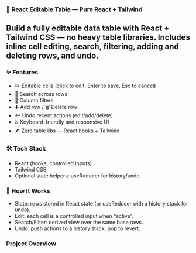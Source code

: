 ### 🧩 React Editable Table — Pure React + Tailwind
## Build a fully editable data table with React + Tailwind CSS — no heavy table libraries. Includes inline cell editing, search, filtering, adding and deleting rows, and undo.

### ✨ Features
- ✏️ Editable cells (click to edit, Enter to save, Esc to cancel)
- 🔎 Search across rows
- 🧰 Column filters
- ➕ Add row / 🗑️ Delete row
- ↩️ Undo recent actions (edit/add/delete)
- ♿ Keyboard-friendly and responsive UI
- 🪶 Zero table libs — React hooks + Tailwind

### 🛠️ Tech Stack
- React (hooks, controlled inputs)
- Tailwind CSS
- Optional state helpers: useReducer for history/undo
  
### 🧪 How It Works
- State: rows stored in React state (or useReducer with a history stack for undo).
- Edit: each cell is a controlled input when “active”.
- Search/Filter: derived view over the same base rows.
- Undo: push actions to a history stack; pop to revert.

### Project Overview

